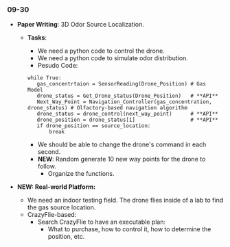 ### 09-30
* **Paper Writing**: 3D Odor Source Localization.
  * **Tasks**:
    * We need a python code to control the drone. 
    * We need a python code to simulate odor distribution.
    * Pesudo Code:
    
    ```
    while True:
       gas_concentrtaion = SensorReading(Drone_Position) # Gas Model
       drone_status = Get_Drone_status(Drone_Position)   # **API** 
       Next_Way_Point = Navigation_Controller(gas_concentration, drone_status) # Olfactory-based navigation algorithm
       drone_status = drone_control(next_way_point)      # **API**
       drone_position = drone_status[1]                  # **API**
       if drone_position == source_location:
           break 
    ```
    * We should be able to change the drone's command in each second.
    * **NEW**: Random generate 10 new way points for the drone to follow. 
      * Organize the functions. 


* **NEW: Real-world Platform:**
  * We need an indoor testing field. The drone flies inside of a lab to find the gas source location. 
  * CrazyFlie-based: 
    * Search CrazyFlie to have an executable plan:
      * What to purchase, how to control it, how to determine the position, etc. 